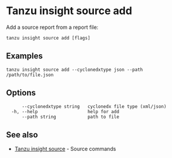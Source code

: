 # Tanzu insight source add

Add a source report from a report file:

```
tanzu insight source add [flags]
```

## <a id='examples'></a>Examples

```
tanzu insight source add --cyclonedxtype json --path  /path/to/file.json
```

## <a id='options'></a>Options

```
      --cyclonedxtype string   cyclonedx file type (xml/json)
  -h, --help                   help for add
      --path string            path to file
```

## <a id='see-also'></a>See also

* [Tanzu insight source](insight_source.md)	 - Source commands
